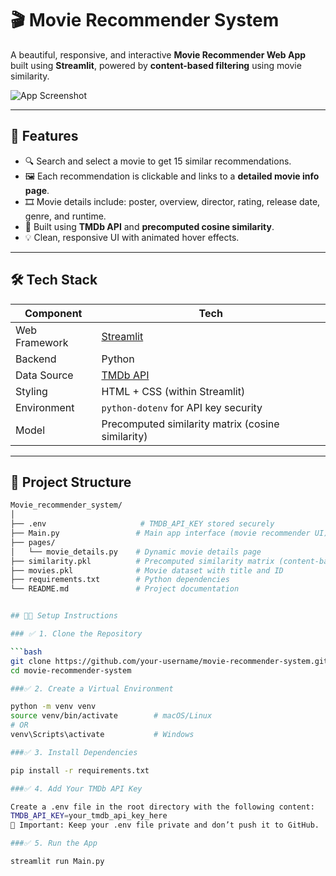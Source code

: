 # 🎬 Movie Recommender System

A beautiful, responsive, and interactive **Movie Recommender Web App** built using **Streamlit**, powered by **content-based filtering** using movie similarity.

![App Screenshot](https://image.tmdb.org/t/p/w500/your_example_poster_path.jpg) <!-- Replace with actual poster or screenshot -->

---

## 🚀 Features

- 🔍 Search and select a movie to get 15 similar recommendations.
- 🖼️ Each recommendation is clickable and links to a **detailed movie info page**.
- 🎞️ Movie details include: poster, overview, director, rating, release date, genre, and runtime.
- 🎯 Built using **TMDb API** and **precomputed cosine similarity**.
- 💡 Clean, responsive UI with animated hover effects.

---

## 🛠️ Tech Stack

| Component | Tech |
|----------|------|
| Web Framework | [Streamlit](https://streamlit.io) |
| Backend | Python |
| Data Source | [TMDb API](https://www.themoviedb.org/documentation/api) |
| Styling | HTML + CSS (within Streamlit) |
| Environment | `python-dotenv` for API key security |
| Model | Precomputed similarity matrix (cosine similarity) |

---

## 📁 Project Structure

```bash
Movie_recommender_system/
│
├── .env                     # TMDB_API_KEY stored securely
├── Main.py                 # Main app interface (movie recommender UI)
├── pages/
│   └── movie_details.py    # Dynamic movie details page
├── similarity.pkl          # Precomputed similarity matrix (content-based filtering)
├── movies.pkl              # Movie dataset with title and ID
├── requirements.txt        # Python dependencies
└── README.md               # Project documentation


## 🧑‍💻 Setup Instructions

### ✅ 1. Clone the Repository

```bash
git clone https://github.com/your-username/movie-recommender-system.git
cd movie-recommender-system

###✅ 2. Create a Virtual Environment

python -m venv venv
source venv/bin/activate        # macOS/Linux
# OR
venv\Scripts\activate           # Windows

###✅ 3. Install Dependencies

pip install -r requirements.txt

###✅ 4. Add Your TMDb API Key

Create a .env file in the root directory with the following content:
TMDB_API_KEY=your_tmdb_api_key_here
🔐 Important: Keep your .env file private and don’t push it to GitHub.

###✅ 5. Run the App

streamlit run Main.py



